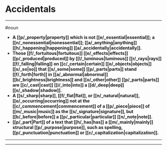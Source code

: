 # Accidentals
---
#noun
- **A [[p/_property|property]] which is not [[e/_essential|essential]]; a [[n/_nonessential|nonessential]]; [[a/_anything|anything]] [[h/_happening|happening]] [[a/_accidentally|accidentally]].**
- **Those [[f/_fortuitous|fortuitous]] [[e/_effects|effects]] [[p/_produced|produced]] by [[l/_luminous|luminous]] [[r/_rays|rays]] [[f/_falling|falling]] on [[c/_certain|certain]] [[o/_objects|objects]] [[s/_so|so]] that [[s/_some|some]] [[p/_parts|parts]] stand [[f/_forth|forth]] in [[a/_abnormal|abnormal]] [[b/_brightness|brightness]] and [[o/_other|other]] [[p/_parts|parts]] are [[c/_cast|cast]] [[i/_into|into]] a [[d/_deep|deep]] [[s/_shadow|shadow]].**
- **A [[s/_sharp|sharp]], [[f/_flat|flat]], or [[n/_natural|natural]], [[o/_occurring|occurring]] not at the [[c/_commencement|commencement]] of a [[p/_piece|piece]] of [[m/_music|music]] as the [[s/_signature|signature]], but [[b/_before|before]] a [[p/_particular|particular]] [[n/_note|note]].**
- **[[p/_part|Part]] of a text that [[h/_has|has]] a [[m/_mainly|mainly]] structural [[p/_purpose|purpose]], such as spelling, [[p/_punctuation|punctuation]] or [[c/_capitalization|capitalization]].**
---
---
